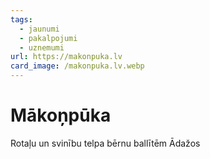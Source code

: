 ```yaml
---
tags:
  - jaunumi
  - pakalpojumi
  - uznemumi
url: https://makonpuka.lv
card_image: /makonpuka.lv.webp
---
```


# Mākoņpūka

Rotaļu un svinību telpa bērnu ballītēm Ādažos
